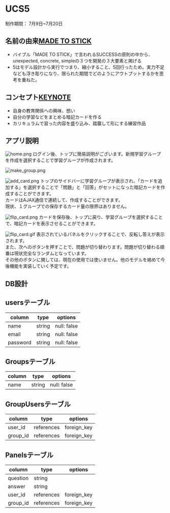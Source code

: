 # UCS5
制作期間： 7月9日~7月20日 
<!-- (未完成)  
URL: https://ucsk.herokuapp.com  
アカウント  
- email:  user_001@gmail.com  
- pass:   user_001  
＊ 本番環境ではBootstrapが何故か有効になっていないため、現状レイアウトが崩れています。  
＊ 問題点への改善は現状保留し、個人作成アプリ2号が終わると思われる8/20頃より再調整に入る予定 -->

## 名前の由来[MADE TO STICK](https://heathbrothers.com/download/mts-made-to-stick-model.pdf)
- バイブル「MADE TO STICK」で言われるSUCCESSの原則の中から、unexpected, concrete, simpleの３つを開発の３大要素と掲げる
- 5はモデル設計から実行でつまり、縮小すること、5回行ったため。実力不足なども浮き彫りになり、限られた期間でどのようにアウトプットするかを思考を重ねた。

## コンセプト[KEYNOTE](https://www.icloud.com/keynote/0ljrY_4-toh4B5krp2-sBwqmw)
- 自身の教育関係への興味、想い
- 自分の学習などをまとめる暗記カードを作る
- カリキュラムで習った内容を盛り込み、踏襲して形にする練習作品

## アプリ説明
![home.png](https://user-images.githubusercontent.com/61781906/90238986-cf56fd00-de61-11ea-84ee-e1a4459a5e7e.png)
ログイン後、トップに簡易説明がございます。新規学習グループを作成を選択することで学習グループが作成されます。  
  
![make_group.png](https://user-images.githubusercontent.com/61781906/90239515-99664880-de62-11ea-8b1a-e7053914ba38.png)
  
![add_card.png](https://user-images.githubusercontent.com/61781906/90239557-aedb7280-de62-11ea-9ae2-61945b3eaf31.png)
トップのサイドバーに学習グループが表示され、「カードを追加する」を選択することで「問題」と「回答」がセットになった暗記カードを作成することができます。  
カードはAJAX通信で連続して、作成することができます。  
現状、１グループでの保存するカード量の限界はありません。  
  
![flip_card.png](https://user-images.githubusercontent.com/61781906/90239621-cb77aa80-de62-11ea-8d06-33aace88f2fc.png)
カードを保存後、トップに戻り、学習グループを選択することで、暗記カードを表示させることができます。  
  
![flip_card.gif](https://user-images.githubusercontent.com/61781906/90240702-bd2a8e00-de64-11ea-9464-4ed96fc55b08.gif)
表示されているパネルをクリックすることで、反転し答えが表示されます。  
また、次へのボタンを押すことで、問題が切り替わります。問題が切り替わる順番は現状完全なランダムとなっています。  
その他のボタンに関しては、現在の使用では使いません。他のモデルを絡めて今後機能を実装していく予定です。  

<!-- ## アプリ作成後、残った課題
- デプロイした時に、herokuではBootstrapのレイアウトを正確に反映することができていない
- 上記の問題はwebpackとsprocketsの区別無く、プラグインした結果と考えられるため、最初から作品を作り直しすことも検討
- 実装できていないボーダーカラーに対応するデータを入れるモデルの作成を
- 実装できていないユーザー別に正答率を記録するモデルの作成
- 実装できていない教員用コントローラーと上記正答率、ログイン率などをグラフ化するビューと仕組みの作成 -->

## DB設計
## usersテーブル
|column    |type      |options    |
|----------|----------|-----------|
|name      |string    |null: false|
|email     |string    |null: false|
|password  |string    |null: false|

## Groupsテーブル
|column    |type      |options    |
|----------|----------|-----------|
|name      |string    |null: false|

## GroupUsersテーブル
|column    |type      |options    |
|----------|----------|-----------|
|user_id   |references|foreign_key|
|group_id  |references|foreign_key|

## Panelsテーブル
|column    |type      |options    |
|----------|----------|-----------|
|question  |string    |           |
|answer    |string    |           |
|user_id   |references|foreign_key|
|group_id  |references|foreign_key|

<!-- ## NOTE -->